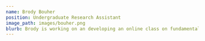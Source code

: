 ```yaml
---
name: Brody Bouher
position: Undergraduate Research Assistant
image_path: images/bouher.png
blurb: Brody is working on an developing an online class on fundamental water resource concepts relevant to Oklahomans
---
```

